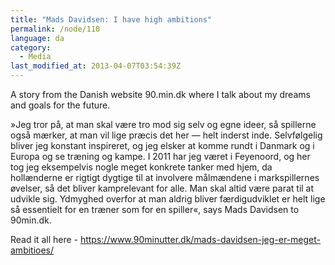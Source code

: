 ```yaml
---
title: "Mads Davidsen: I have high ambitions"
permalink: /node/110
language: da
category:
  - Media
last_modified_at: 2013-04-07T03:54:39Z
---
```


A story from the Danish website 90.min.dk where I talk about my dreams and goals for the future.

»Jeg tror på, at man skal være tro mod sig selv og egne ideer, så spillerne også mærker, at man vil lige præcis det her — helt inderst inde. Selvfølgelig bliver jeg konstant inspireret, og jeg elsker at komme rundt i Danmark og i Europa og se træning og kampe. I 2011 har jeg været i Feyenoord, og her tog jeg eksempelvis nogle meget konkrete tanker med hjem, da hollænderne er rigtigt dygtige til at involvere målmændene i markspillernes øvelser, så det bliver kamprelevant for alle. Man skal altid være parat til at udvikle sig. Ydmyghed overfor at man aldrig bliver færdigudviklet er helt lige så essentielt for en træner som for en spiller«, says Mads Davidsen to 90min.dk.

Read it all here - <https://www.90minutter.dk/mads-davidsen-jeg-er-meget-ambitioes/>
